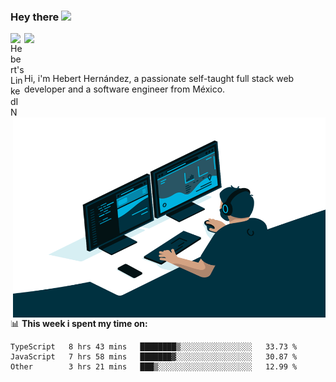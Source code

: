 ### Hey there <img src="https://media.giphy.com/media/hvRJCLFzcasrR4ia7z/giphy.gif" width="25px">
<a href="https://www.linkedin.com/in/evertcode/" target="_blank">
  <img align="left" alt="Hebert's LinkedIN" width="22px" src="https://raw.githubusercontent.com/peterthehan/peterthehan/master/assets/linkedin.svg" />
</a>

![](https://visitor-badge.glitch.me/badge?page_id=evertcode.evertcode)

<br />

Hi, i'm Hebert Hernández, a passionate self-taught full stack web developer and a software engineer from México.

<img align="right" alt="GIF" src="https://github.com/evertcode/evertcode/blob/master/code.gif?raw=true" width="500" height="320" />

📊 **This week i spent my time on:**

<!--START_SECTION:waka-->

```text
TypeScript   8 hrs 43 mins   ████████▒░░░░░░░░░░░░░░░░   33.73 %
JavaScript   7 hrs 58 mins   ███████▓░░░░░░░░░░░░░░░░░   30.87 %
Other        3 hrs 21 mins   ███▒░░░░░░░░░░░░░░░░░░░░░   12.99 %
```

<!--END_SECTION:waka-->
